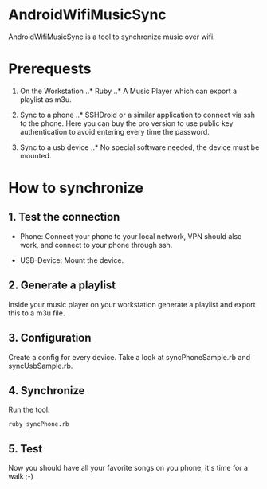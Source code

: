 # AndroidWifiMusicSync
AndroidWifiMusicSync is a tool to synchronize music over wifi.

# Prerequests
1. On the Workstation
..* Ruby
..* A Music Player which can export a playlist as m3u.

2. Sync to a phone
..* SSHDroid or a similar application to connect via ssh to the phone. Here you can buy the pro version to use public key authentication to avoid entering every time the password.

3. Sync to a usb device
..* No special software needed, the device must be mounted.

# How to synchronize

## 1. Test the connection

* Phone: Connect your phone to your local network, VPN should also work, and connect to your phone through ssh.

* USB-Device: Mount the device.

## 2. Generate a playlist
Inside your music player on your workstation generate a playlist and export this to a m3u file.

## 3. Configuration
Create a config for every device. Take a look at syncPhoneSample.rb and syncUsbSample.rb.

## 4. Synchronize
Run the tool.

```
ruby syncPhone.rb
```

## 5. Test
Now you should have all your favorite songs on you phone, it's time for a walk ;-)
